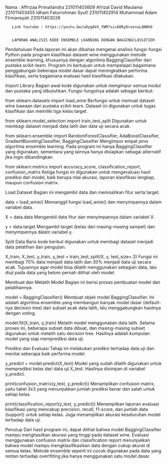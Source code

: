 Nama : Affrizaa Primaliandra 231011403609
       Afrizal David Maulama 231011403455
       Idham Faturrohman Syufi 231011402914
       Muhammad Adam FIrmansyah 231011403026

       Link Youtube : https://youtu.be/u0ygAVX_fWM?si=b8Ry0roxnuLANNhO


       LAPORAN ANALISIS KODE ENSEMBLE LEARNING DENGAN BAGGINGCLASSIFIER

Pendahuluan
Pada laporan ini akan dibahas mengenai analisis fungsi-fungsi Python pada program klasifikasi dataset wine menggunakan metode ensemble learning, khususnya dengan algoritma BaggingClassifier dari pustaka scikit-learn. Program ini bertujuan untuk mempelajari bagaimana penggabungan beberapa model dasar dapat meningkatkan performa klasifikasi, serta bagaimana evaluasi hasil klasifikasi dilakukan.

Import Library
Bagian awal kode digunakan untuk mengimpor semua modul dan pustaka yang dibutuhkan. Fungsi-fungsinya adalah sebagai berikut:

from sklearn.datasets import load_wine
Berfungsi untuk memuat dataset wine bawaan dari pustaka scikit-learn. Dataset ini digunakan untuk tugas klasifikasi dan memiliki tiga kelas target.

from sklearn.model_selection import train_test_split
Digunakan untuk membagi dataset menjadi data latih dan data uji secara acak.

from sklearn.ensemble import RandomForestClassifier, AdaBoostClassifier, GradientBoostingClassifier, BaggingClassifier
Mengimpor empat jenis algoritma ensemble learning. Pada program ini hanya BaggingClassifier yang digunakan, sementara yang lainnya hanya disiapkan sebagai alternatif jika ingin dibandingkan.

from sklearn.metrics import accuracy_score, classification_report, confusion_matrix
Ketiga fungsi ini digunakan untuk mengevaluasi hasil prediksi dari model, baik berupa nilai akurasi, laporan klasifikasi lengkap, maupun confusion matrix.

Load Dataset
Bagian ini mengambil data dan memisahkan fitur serta target.

data = load_wine()
Memanggil fungsi load_wine() dan menyimpannya dalam variabel data.

X = data.data
Mengambil data fitur dan menyimpannya dalam variabel X.

y = data.target
Mengambil target (kelas dari masing-masing sampel) dan menyimpannya dalam variabel y.

Split Data
Baris kode berikut digunakan untuk membagi dataset menjadi data pelatihan dan pengujian.

X_train, X_test, y_train, y_test = train_test_split(X, y, test_size=.3)
Fungsi ini membagi 70% data menjadi data latih dan 30% menjadi data uji secara acak. Tujuannya agar model bisa dilatih menggunakan sebagian data, lalu diuji pada data yang belum pernah dilihat oleh model.

Membuat dan Melatih Model
Bagian ini berisi proses pembuatan model dan pelatihannya.

model = BaggingClassifier()
Membuat objek model BaggingClassifier. Ini adalah algoritma ensemble yang membangun banyak model dasar (default-nya decision tree) dari subset acak data latih, lalu menggabungkan hasilnya dengan voting.

model.fit(X_train, y_train)
Melatih model menggunakan data latih. Selama proses ini, beberapa subset data dibuat, dan masing-masing subset digunakan untuk melatih satu decision tree. Hasilnya adalah kumpulan model yang siap memprediksi data uji.

Prediksi dan Evaluasi
Tahap ini melakukan prediksi terhadap data uji dan menilai seberapa baik performa model.

y_predict = model.predict(X_test)
Model yang sudah dilatih digunakan untuk memprediksi kelas dari data uji X_test. Hasilnya disimpan di variabel y_predict.

print(confusion_matrix(y_test, y_predict))
Menampilkan confusion matrix, yaitu tabel 3x3 yang menunjukkan jumlah prediksi benar dan salah untuk setiap kelas.

print(classification_report(y_test, y_predict))
Menampilkan laporan evaluasi klasifikasi yang mencakup precision, recall, f1-score, dan jumlah data (support) untuk setiap kelas. Juga menampilkan akurasi keseluruhan model terhadap data uji.

Penutup
Dari hasil program ini, dapat dilihat bahwa model BaggingClassifier mampu menghasilkan akurasi yang tinggi pada dataset wine. Evaluasi menggunakan confusion matrix dan classification report menunjukkan bahwa model mampu mengklasifikasikan data dengan cukup akurat di semua kelas. Metode ensemble seperti ini cocok digunakan pada data yang rentan terhadap overfitting jika hanya menggunakan satu model dasar.
